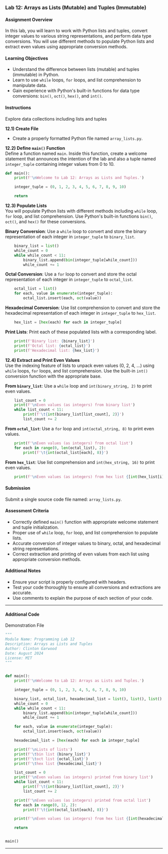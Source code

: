 ### Lab 12: Arrays as Lists (Mutable) and Tuples (Immutable)

#### Assignment Overview
In this lab, you will learn to work with Python lists and tuples, convert integer values to various string representations, and perform data type conversions. You will use different methods to populate Python lists and extract even values using appropriate conversion methods.

#### Learning Objectives
- Understand the difference between lists (mutable) and tuples (immutable) in Python.
- Learn to use `while` loops, `for` loops, and list comprehension to manipulate data.
- Gain experience with Python's built-in functions for data type conversions: `bin()`, `oct()`, `hex()`, and `int()`.

#### Instructions
Explore data collections including lists and tuples

**12.1) Create File**  
- Create a properly formatted Python file named `array_lists.py`.

**12.2) Define `main()` Function**  
Define a function named `main`. Inside this function, create a welcome statement that announces the intention of the lab and also a tuple named `integer_tuple` containing integer values from 0 to 10.
```python
def main():
    print(f'\nWelcome to Lab 12: Arrays as Lists and Tuples.')

    integer_tuple = (0, 1, 2, 3, 4, 5, 6, 7, 8, 9, 10)

    return
```

**12.3) Populate Lists**  
You will populate Python lists with different methods including `while` loop, `for` loop, and list comprehension. Use Python's built-in functions `bin()`, `oct()`, and `hex()` for these conversions.

**Binary Conversion**: Use a `while` loop to convert and store the binary representation of each integer in `integer_tuple` to `binary_list`.
```python
    binary_list = list()
    while_count = 0
    while while_count < 11:
        binary_list.append(bin(integer_tuple[while_count]))
        while_count += 1
```

**Octal Conversion**: Use a `for` loop to convert and store the octal representation of each integer in `integer_tuple` to `octal_list`.
```python
    octal_list = list()
    for each, value in enumerate(integer_tuple):
        octal_list.insert(each, oct(value))
```

**Hexadecimal Conversion**: Use list comprehension to convert and store the hexadecimal representation of each integer in `integer_tuple` to `hex_list`.
```python
    hex_list = [hex(each) for each in integer_tuple]
```

**Print Lists**: Print each of these populated lists with a corresponding label.
```python
    print(f'Binary list: {binary_list}')
    print(f'Octal list: {octal_list}')
    print(f'Hexadecimal list: {hex_list}')
```

**12.4) Extract and Print Even Values**  
Use the indexing feature of lists to unpack even values (0, 2, 4, ...) using `while` loops, `for` loops, and list comprehension. Use the built-in `int()` conversion function with the appropriate base.

**From `binary_list`**: Use a `while` loop and `int(binary_string, 2)` to print even values.
```python
    list_count = 0
    print(f'\nEven values (as integers) from binary list')
    while list_count < 11:
        print(f'\t{int(binary_list[list_count], 2)}')
        list_count += 2
```

**From `octal_list`**: Use a `for` loop and `int(octal_string, 8)` to print even values.
```python
    print(f'\nEven values (as integers) from octal list')
    for each in range(0, len(octal_list), 2):
        print(f'\t{int(octal_list[each], 8)}')
```

**From `hex_list`**: Use list comprehension and `int(hex_string, 16)` to print even values.
```python
    print(f'\nEven values (as integers) from hex list {[int(hex_list[i], 16) for i in range(0, len(hex_list), 2)]}')
```

#### Submission
Submit a single source code file named: `array_lists.py`.

#### Assessment Criteria
- Correctly defined `main()` function with appropriate welcome statement and tuple initialization.
- Proper use of `while` loop, `for` loop, and list comprehension to populate lists.
- Accurate conversion of integer values to binary, octal, and hexadecimal string representations.
- Correct extraction and printing of even values from each list using appropriate conversion methods.

#### Additional Notes
- Ensure your script is properly configured with headers.
- Test your code thoroughly to ensure all conversions and extractions are accurate.
- Use comments to explain the purpose of each section of your code.

<hr>

#### Additional Code
Demonstration File 

```python
"""
Module Name: Programming Lab 12
Description: Arrays as Lists and Tuples
Author: Clinton Garwood
Date: August 2024
License: MIT
"""


def main():
    print(f'\nWelcome to Lab 12: Arrays as Lists and Tuples.')

    integer_tuple = (0, 1, 2, 3, 4, 5, 6, 7, 8, 9, 10)

    binary_list, octal_list, hexadecimal_list = list(), list(), list()
    while_count = 0
    while while_count < 11:
        binary_list.append(bin(integer_tuple[while_count]))
        while_count += 1

    for each, value in enumerate(integer_tuple):
        octal_list.insert(each, oct(value))

    hexadecimal_list = [hex(each) for each in integer_tuple]

    print(f'\nLists of lists')
    print(f'\tbin list {binary_list}')
    print(f'\toct list {octal_list}')
    print(f'\thex list {hexadecimal_list}')

    list_count = 0
    print(f'\nEven values (as integers) printed from binary list')
    while list_count < 11:
        print(f'\t{int(binary_list[list_count], 2)}')
        list_count += 2

    print(f'\nEven values (as integers) printed from octal list')
    for each in range(0, 12, 2):
        print(f'\t{int(octal_list[each], 8)}')

    print(f'\nEven values (as integers) from hex list {[int(hexadecimal_list[i], 16) for i in range(0, len(hexadecimal_list), 2)]}')

    return


main()

```

<hr>
